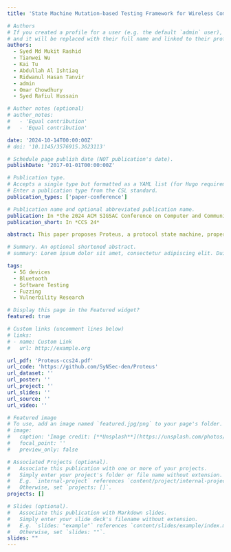 ```yaml
---
title: 'State Machine Mutation-based Testing Framework for Wireless Communication Protocols'

# Authors
# If you created a profile for a user (e.g. the default `admin` user), write the username (folder name) here
# and it will be replaced with their full name and linked to their profile.
authors:
  - Syed Md Mukit Rashid
  - Tianwei Wu
  - Kai Tu
  - Abdullah Al Ishtiaq
  - Ridwanul Hasan Tanvir
  - admin
  - Omar Chowdhury
  - Syed Rafiul Hussain

# Author notes (optional)
# author_notes:
#   - 'Equal contribution'
#   - 'Equal contribution'

date: '2024-10-14T00:00:00Z'
# doi: '10.1145/3576915.3623113'

# Schedule page publish date (NOT publication's date).
publishDate: '2017-01-01T00:00:00Z'

# Publication type.
# Accepts a single type but formatted as a YAML list (for Hugo requirements).
# Enter a publication type from the CSL standard.
publication_types: ['paper-conference']

# Publication name and optional abbreviated publication name.
publication: In *the 2024 ACM SIGSAC Conference on Computer and Communications Security*
publication_short: In *CCS 24*

abstract: This paper proposes Proteus, a protocol state machine, property-guided, and budget-aware automated testing approach for discovering logical vulnerabilities in wireless protocol implementations. Proteus maintains its budget awareness by generating test cases (ie, each being a sequence of protocol messages) that are not only meaningful (ie, the test case mostly follows the desirable protocol flow except for some controlled deviations) but also have a high probability of violating the desirable properties. To demonstrate its effectiveness, we evaluated Proteus in two different protocol implementations, namely 4G LTE and BLE, across 23 consumer devices (11 for 4G LTE and 12 for BLE). Proteus discovered 26 unique vulnerabilities, including 113 instances. Affected vendors have positively acknowledged 12 vulnerabilities through 5 CVEs. 

# Summary. An optional shortened abstract.
# summary: Lorem ipsum dolor sit amet, consectetur adipiscing elit. Duis posuere tellus ac convallis placerat. Proin tincidunt magna sed ex sollicitudin condimentum.

tags:
  - 5G devices
  - Bluetooth
  - Software Testing
  - Fuzzing
  - Vulnerbility Research

# Display this page in the Featured widget?
featured: true

# Custom links (uncomment lines below)
# links:
# - name: Custom Link
#   url: http://example.org

url_pdf: 'Proteus-ccs24.pdf'
url_code: 'https://github.com/SyNSec-den/Proteus'
url_dataset: ''
url_poster: ''
url_project: ''
url_slides: ''
url_source: ''
url_video: ''

# Featured image
# To use, add an image named `featured.jpg/png` to your page's folder.
# image:
#   caption: 'Image credit: [**Unsplash**](https://unsplash.com/photos/pLCdAaMFLTE)'
#   focal_point: ''
#   preview_only: false

# Associated Projects (optional).
#   Associate this publication with one or more of your projects.
#   Simply enter your project's folder or file name without extension.
#   E.g. `internal-project` references `content/project/internal-project/index.md`.
#   Otherwise, set `projects: []`.
projects: []

# Slides (optional).
#   Associate this publication with Markdown slides.
#   Simply enter your slide deck's filename without extension.
#   E.g. `slides: "example"` references `content/slides/example/index.md`.
#   Otherwise, set `slides: ""`.
slides: ""
---
```


